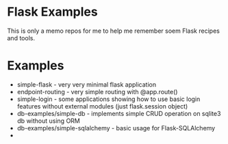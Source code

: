 Flask Examples
==============

This is only a memo repos for me to help me remember soem Flask recipes and
tools.

Examples
========

   * simple-flask - very very minimal flask application
   * endpoint-routing - very simple routing with @app.route()
   * simple-login - some applications showing how to use basic login features
                    without external modules (just flask.session object)
   * db-examples/simple-db - implements simple CRUD operation on sqlite3 db without using ORM
   * db-examples/simple-sqlalchemy - basic usage for Flask-SQLAlchemy   
   *
